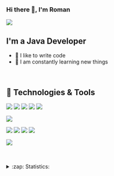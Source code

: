 ### Hi there 👋, I'm Roman

![](https://komarev.com/ghpvc/?username=firsovroman)

## I'm a Java Developer
- 💪 I like to write code
- 🥅 I am constantly learning new things

<br />

## 🔧 Technologies & Tools
![](https://img.shields.io/badge/Code-Java-informational?style=flat&logo=java&logoColor=white&color=blue)
![](https://img.shields.io/badge/Code-Spring-informational?style=flat&logo=spring&logoColor=white&color=blue)
![](https://img.shields.io/badge/Code-SpringBoot-informational?style=flat&logo=spring-boot&logoColor=white&color=blue)
![](https://img.shields.io/badge/Code-SpringSecurity-informational?style=flat&logo=Spring-Security&logoColor=white&color=blue)
![](https://img.shields.io/badge/Code-HTML-informational?style=flat&logo=html5&logoColor=white&color=blue)


![](https://img.shields.io/badge/DB-MySQL-informational?style=flat&logo=mysql&logoColor=white&color=blue)

![](https://img.shields.io/badge/Tools-JDBC-informational?style=flat&logo=jdbc&logoColor=white&color=blue)
![](https://img.shields.io/badge/Tools-Hibernate-informational?style=flat&logo=hibernate&logoColor=white&color=blue)
![](https://img.shields.io/badge/Tools-Maven-informational?style=flat&logo=ApacheMaven&logoColor=white&color=blue)
![](https://img.shields.io/badge/Tools-Tomcat-informational?style=flat&logo=ApacheTomcat&logoColor=white&color=blue)

![](https://img.shields.io/badge/Editor-IntelliJ_IDEA-informational?style=flat&logo=intellij-idea&logoColor=white&color=blue)


<br />
<br />

<details>
  <summary>:zap: Statistics:</summary>
   <img align="left" alt="codeSTACKr's GitHub Stats" src="https://github-readme-stats.vercel.app/api/top-langs/?username=firsovroman&langs_count=8&layout=compact" />
    <br />
    <img align="left" alt="codeSTACKr's GitHub Stats" src="https://github-readme-stats.vercel.app/api?username=firsovroman&show_icons=true" />
</details>

